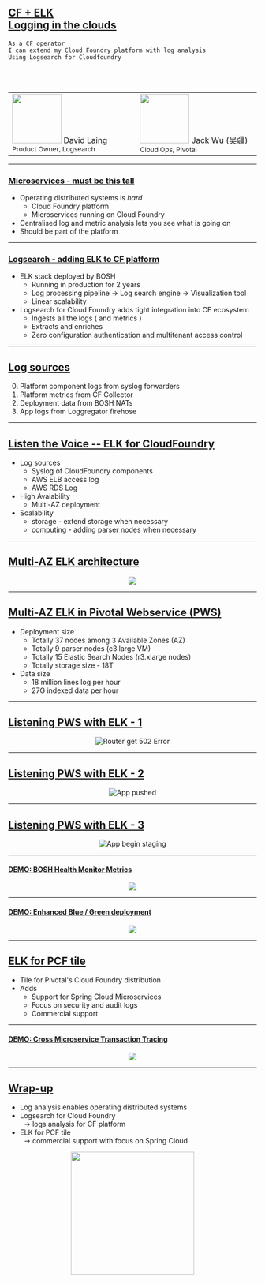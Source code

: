 ## [ CF + ELK <br /> Logging in the clouds ](#1)

```nohighlight
As a CF operator
I can extend my Cloud Foundry platform with log analysis
Using Logsearch for Cloudfoundry
```

<br><br>
<div align="middle">
<table width="90%">
<tr><td>
<img src="pics/headshot-DavidLaing.png" width="100px" class="headshot">
David Laing
<small>Product Owner, Logsearch</small>
</td>
<td>
<img src="pics/headshot-JackWu.png" width="100px" class="headshot">
Jack Wu (吴疆)
<small>Cloud Ops, Pivotal</small>
</td></tr>
</table>
</div>

---

### [ Microservices - must be this tall ](#2)

* Operating distributed systems is _hard_
	* Cloud Foundry platform
	* Microservices running on Cloud Foundry
* Centralised log and metric analysis lets you see what is going on
* Should be part of the platform

---

### [ Logsearch - adding ELK to CF platform ](#3)

* ELK stack deployed by BOSH
	* Running in production for 2 years
	* Log processing pipeline -> Log search engine -> Visualization tool
	* Linear scalability
* Logsearch for Cloud Foundry adds tight integration into CF ecosystem
  * Ingests all the logs ( and metrics )
  * Extracts and enriches
  * Zero configuration authentication and multitenant access control

---

## [ Log sources ](#4)

0. Platform component logs from syslog forwarders 
0. Platform metrics from CF Collector
0. Deployment data from BOSH NATs
0. App logs from Loggregator firehose

---


## [ Listen the Voice -- ELK for CloudFoundry ](#5)


* Log sources
	* Syslog of CloudFoundry components
	* AWS ELB access log
	* AWS RDS Log	 
* High Avaiability
	* Multi-AZ deployment 		
* Scalability
	* storage - extend storage when necessary 
	* computing - adding parser nodes when necessary 

---

## [ Multi-AZ ELK architecture ](#6)

<div align="middle">
	<img src="pics/multi-az.png" style="background-color:white">
</div>

---

## [ Multi-AZ ELK in Pivotal Webservice (PWS) ](#7)

* Deployment size
	* Totally 37 nodes among 3 Available Zones (AZ)
	* Totally 9 parser nodes (c3.large VM)
	* Totally 15 Elastic Search Nodes (r3.xlarge nodes)
	* Totally storage size - 18T
* Data size
	* 18 million lines log per hour
	* 27G indexed data per hour	

---

## [Listening PWS with ELK - 1 ](#8)

<div align="middle">
	<img src="pics/router-502.png" alt="Router get 502 Error">
</div>

---

## [ Listening PWS with ELK - 2 ](#9)

<div align="middle">
	<img src="pics/app-puts.png" alt="App pushed">
</div>

---

## [ Listening PWS with ELK - 3 ](#10)

<div align="middle">
	<img src="pics/stage-begin.png" alt="App begin staging">
</div>

---

#### [ DEMO: BOSH Health Monitor Metrics ](#11)

<div align="middle">
	<img src="pics/Platform-InstanceMetrics.png">
</div>

---

#### [ DEMO: Enhanced Blue / Green deployment ](#12)

<div align="middle">
	<img src="pics/Enhanced-Green-Blue.png">
</div>

---

## [ ELK for PCF tile ](#13)

* Tile for Pivotal's Cloud Foundry distribution
* Adds
  * Support for Spring Cloud Microservices
  * Focus on security and audit logs
  * Commercial support

---

#### [ DEMO: Cross Microservice Transaction Tracing ](#13)

<div align="middle">
	<img src="pics/App-Trace-dashboard.png">
</div>

---

## [ Wrap-up ](#14)

* Log analysis enables operating distributed systems
* Logsearch for Cloud Foundry <br>&nbsp;&nbsp;-> logs analysis for CF platform
* ELK for PCF tile <br>&nbsp;&nbsp;-> commercial support with focus on Spring Cloud

<div align="middle">
	<img src="pics/blackboard-questions.jpg" height="250px">
</div>
